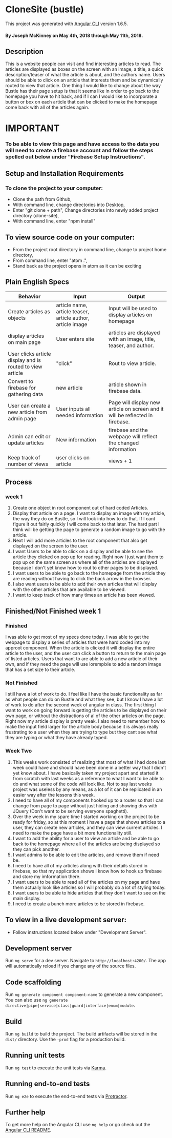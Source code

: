 # CloneSite (bustle)

<!-- Having trouble depoloying site on firebase.  Making this change so I can make a commit -->

This project was generated with [Angular CLI](https://github.com/angular/angular-cli) version 1.6.5.

#### By Joseph McKinney on May 4th, 2018 through May 11th, 2018.

## Description
This is a website people can visit and find interesting articles to read.  The articles are displayed as boxes on the screen with an image, a title, a quick description/teaser of what the article is about, and the authors name.  Users should be able to click on an article that interests them and be dynamically routed to view that article.  One thing I would like to change about the way Bustle has their page setup is that it seems like in order to go back to the homepage you have to hit back, and if I can I would like to incorporate a button or box on each article that can be clicked to make the homepage come back with all of the articles again.  

# IMPORTANT
### To be able to view this page and have access to the data you will need to create a firebase account and follow the steps spelled out below under "Firebase Setup Instructions".

## Setup and Installation Requirements
### To clone the project to your computer:
* Clone the path from Github,
* With command line, change directories into Desktop,
* Enter "git clone + path",
Change directories into newly added project directory (clone-site),
* With command line, enter "npm install"

## To view source code on your computer:
* From the project root directory in command line, change to project home directory,
*  From command line, enter "atom .",
* Stand back as the project opens in atom as it can be exciting

## Plain English Specs
Behavior | Input | Output
---------|-------|-------
Create articles as objects | article name, article teaser, article author, article image | Input will be used to display articles on homepage
display articles on main page | User enters site | articles are displayed with an image, title, teaser, and author.
User clicks article display and is routed to view article | "click" | Rout to view article.
Convert to firebase for gathering data | new article | article shown in firebase data.
User can create a new article from admin page | User inputs all needed information | Page will display new article on screen and it will be reflected in firebase.
Admin can edit or update articles | New information | firebase and the webpage will reflect the changed information
Keep track of number of views | user clicks on article | views + 1

## Process
### week 1
1. Create one object in root component out of hard coded Articles.  
2.  Display that article on a page.  I want to display an image with my article, the way they do on Bustle, so I will look into how to do that.  If I cant figure it out fairly quickly I will come back to that later.  The hard part I think will be getting the page to generate a random image to go with the article.  
3. Next I will add more articles to the root component that also get displayed on the screen to the user.
4. I want Users to be able to click on a display and be able to see the article they clicked on pop up for reading.  Right now I just want them to pop up on the same screen as where all of the articles are displayed because I don't yet know how to rout to other pages to be displayed.
5. I want users to be able to go back to the homepage from the article they are reading without having to click the back arrow in the browser.
6. I also want users to be able to add their own articles that will display with the other articles that are available to be viewed.
7.  I want to keep track of how many times an article has been viewed.

## Finished/Not Finished week 1
### Finished

I was able to get most of my specs done today.  I was able to get the webpage to display a series of articles that were hard coded into my approot component.  When the article is clicked it will display the entire article to the user, and the user can click a button to return to the main page of listed articles.  Users that want to are able to add a new article of their own, and if they need the page will use lorempixle to add a random image that has a set size to their article.

### Not Finished

I still have a lot of work to do.  I feel like I have the basic functionality as far as what people can do on Bustle and what they see, but I know I have a lot of work to do after the second week of angular in class.  The first thing I want to work on going forward is getting the articles to be displayed on their own page, or without the distractions of al of the other articles on the page.  Right now my article display is pretty weak.  I also need to remember how to make the input field larger for the article body because it is always really frustrating to a user when they are trying to type but they cant see what they are typing or what they have already typed.

### Week Two
1.  This weeks work consisted of realizing that most of what I had done last week could have and should have been done in a better way that I didn't yet know about.  I have basically taken my project apart and started it from scratch with last weeks as a reference to what I want to be able to do and what some of the code will look like.  Not to say last weeks project was useless by any means, as a lot of it can be replicated in an easier way after the lessons this week.  
2.  I need to have all of my components hooked up to a router so that I can change from page to page without just hiding and showing divs with JQuery (Don't want to be serving everyone spaghetti).
3. Over the week in my spare time I started working on the project to be ready for friday, so at this moment I have a page that shows articles to a user, they can create new articles, and they can view current articles.  I need to make the page have a bit more functionality still.
4. I want to add the ability for a user to view an article and be able to go back to the homepage where all of the articles are being displayed so they can pick another.
5. I want admins to be able to edit the articles, and remove them if need be.  
4.  I need to have all of my articles along with their details stored in firebase, so that my application shows I know how to hook up firebase and store my imformation there.
5.  I want users to be able to read all of the articles on my page and have them actually look like articles so I will probably do a lot of styling today.  
6.  I want users to be able to hide articles that they don't want to see on the main display.
7.  I need to create a bunch more articles to be stored in firebase.  




## To view in a live development server:
* Follow instructions located below under "Development Server".  

## Development server

Run `ng serve` for a dev server. Navigate to `http://localhost:4200/`. The app will automatically reload if you change any of the source files.

## Code scaffolding

Run `ng generate component component-name` to generate a new component. You can also use `ng generate directive|pipe|service|class|guard|interface|enum|module`.

## Build

Run `ng build` to build the project. The build artifacts will be stored in the `dist/` directory. Use the `-prod` flag for a production build.

## Running unit tests

Run `ng test` to execute the unit tests via [Karma](https://karma-runner.github.io).

## Running end-to-end tests

Run `ng e2e` to execute the end-to-end tests via [Protractor](http://www.protractortest.org/).

## Further help

To get more help on the Angular CLI use `ng help` or go check out the [Angular CLI README](https://github.com/angular/angular-cli/blob/master/README.md).
